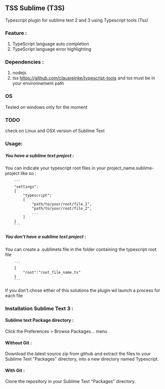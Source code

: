 TSS Sublime (T3S)
----------------------------------------------------------------------------

Typescript plugin for sublime text 2 and 3 using Typescript tools (Tss)


### Feature :
1. TypeScript language auto completion
2. TypeScript language error highlighting


### Dependencies :
1. nodejs
2. tss https://github.com/clausreinke/typescript-tools and tss must be in your environnement path

### OS
Tested on windows only for the moment

### TODO
check on Linux and OSX version of Sublime Text

### Usage:
	
##### You have a sublime text project :
You can indicate your typescript root files in your project_name.sublime-project like so :
			
		```
		"settings":
		{
			"typescript":
			[
				"path/to/your/root/file_1",
				"path/to/your/root/file_2",
				...
			]
		}
		```

##### You don't have a sublime text project :
You can create a .sublimets file in the folder containing the typescript root file

		```
		{
			"root":"root_file_name.ts"
		}
		```

If you don't chose either of this solutions the plugin wil launch a process for each file





### Installation Sublime Text 3 :

#### Sublime text Package directory :
Click the Preferences > Browse Packages… menu


#### Without Git : 
Download the latest source zip from github and extract the files to your Sublime Text "Packages" directory, into a new directory named Typescript.

#### With Git : 
Clone the repository in your Sublime Text "Packages" directory.